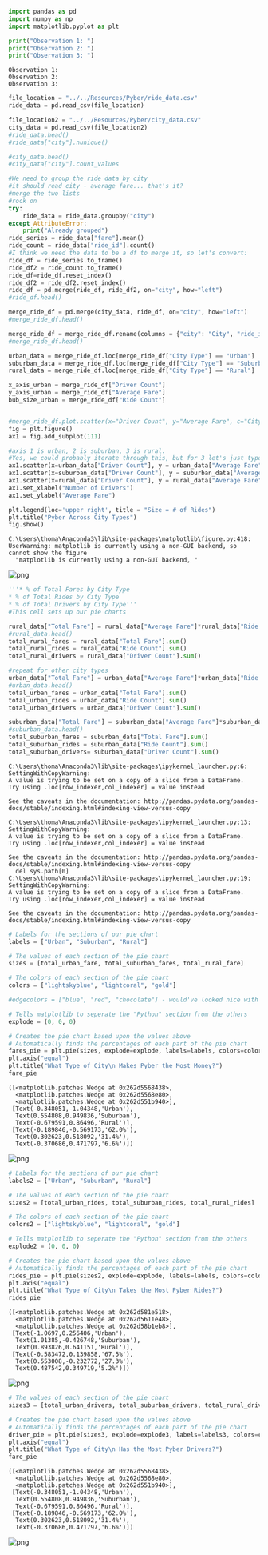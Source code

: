 

```python
import pandas as pd
import numpy as np
import matplotlib.pyplot as plt

print("Observation 1: ")
print("Observation 2: ")
print("Observation 3: ")
```

    Observation 1: 
    Observation 2: 
    Observation 3: 
    


```python
file_location = "../../Resources/Pyber/ride_data.csv"
ride_data = pd.read_csv(file_location)

file_location2 = "../../Resources/Pyber/city_data.csv"
city_data = pd.read_csv(file_location2)
#ride_data.head()
#ride_data["city"].nunique()
```


```python
#city_data.head()
#city_data["city"].count_values
```


```python
#We need to group the ride data by city
#it should read city - average fare... that's it?
#merge the two lists
#rock on
try:
    ride_data = ride_data.groupby("city")
except AttributeError:
    print("Already grouped")
ride_series = ride_data["fare"].mean()
ride_count = ride_data["ride_id"].count()
#I think we need the data to be a df to merge it, so let's convert:
ride_df = ride_series.to_frame()
ride_df2 = ride_count.to_frame()
ride_df=ride_df.reset_index()
ride_df2 = ride_df2.reset_index()
ride_df = pd.merge(ride_df, ride_df2, on="city", how="left")
#ride_df.head()
```


```python
merge_ride_df = pd.merge(city_data, ride_df, on="city", how="left")
#merge_ride_df.head()
```


```python
merge_ride_df = merge_ride_df.rename(columns = {"city": "City", "ride_id":"Ride Count","driver_count": "Driver Count", "type": "City Type", "fare": "Average Fare"})
#merge_ride_df.head()
```


```python
urban_data = merge_ride_df.loc[merge_ride_df["City Type"] == "Urban"]
suburban_data = merge_ride_df.loc[merge_ride_df["City Type"] == "Suburban"]
rural_data = merge_ride_df.loc[merge_ride_df["City Type"] == "Rural"]

x_axis_urban = merge_ride_df["Driver Count"]
y_axis_urban = merge_ride_df["Average Fare"]
bub_size_urban = merge_ride_df["Ride Count"]


#merge_ride_df.plot.scatter(x="Driver Count", y="Average Fare", c="City Type", s=bub_size*10)
fig = plt.figure()
ax1 = fig.add_subplot(111)

#axis 1 is urban, 2 is suburban, 3 is rural.
#Yes, we could probably iterate through this, but for 3 let's just type it out.
ax1.scatter(x=urban_data["Driver Count"], y = urban_data["Average Fare"], c= "lightskyblue", edgecolors = "blue", s = urban_data["Ride Count"]*10, label = "Urban")
ax1.scatter(x=suburban_data["Driver Count"], y = suburban_data["Average Fare"], c= "lightcoral", edgecolors = "red", s = suburban_data["Ride Count"]*10, label = "Suburban")
ax1.scatter(x=rural_data["Driver Count"], y = rural_data["Average Fare"], c= "gold", edgecolors = "chocolate", s = rural_data["Ride Count"]*10, label = "Rural")
ax1.set_xlabel("Number of Drivers")
ax1.set_ylabel("Average Fare")

plt.legend(loc='upper right', title = "Size = # of Rides")
plt.title("Pyber Across City Types")
fig.show()
```

    C:\Users\thoma\Anaconda3\lib\site-packages\matplotlib\figure.py:418: UserWarning: matplotlib is currently using a non-GUI backend, so cannot show the figure
      "matplotlib is currently using a non-GUI backend, "
    


![png](output_6_1.png)



```python
'''* % of Total Fares by City Type
* % of Total Rides by City Type
* % of Total Drivers by City Type'''
#This cell sets up our pie charts

rural_data["Total Fare"] = rural_data["Average Fare"]*rural_data["Ride Count"]
#rural_data.head()
total_rural_fares = rural_data["Total Fare"].sum()
total_rural_rides = rural_data["Ride Count"].sum()
total_rural_drivers = rural_data["Driver Count"].sum()

#repeat for other city types
urban_data["Total Fare"] = urban_data["Average Fare"]*urban_data["Ride Count"]
#urban_data.head()
total_urban_fares = urban_data["Total Fare"].sum()
total_urban_rides = urban_data["Ride Count"].sum()
total_urban_drivers = urban_data["Driver Count"].sum()

suburban_data["Total Fare"] = suburban_data["Average Fare"]*suburban_data["Ride Count"]
#suburban_data.head()
total_suburban_fares = suburban_data["Total Fare"].sum()
total_suburban_rides = suburban_data["Ride Count"].sum()
total_suburban_drivers= suburban_data["Driver Count"].sum()


```

    C:\Users\thoma\Anaconda3\lib\site-packages\ipykernel_launcher.py:6: SettingWithCopyWarning: 
    A value is trying to be set on a copy of a slice from a DataFrame.
    Try using .loc[row_indexer,col_indexer] = value instead
    
    See the caveats in the documentation: http://pandas.pydata.org/pandas-docs/stable/indexing.html#indexing-view-versus-copy
      
    C:\Users\thoma\Anaconda3\lib\site-packages\ipykernel_launcher.py:13: SettingWithCopyWarning: 
    A value is trying to be set on a copy of a slice from a DataFrame.
    Try using .loc[row_indexer,col_indexer] = value instead
    
    See the caveats in the documentation: http://pandas.pydata.org/pandas-docs/stable/indexing.html#indexing-view-versus-copy
      del sys.path[0]
    C:\Users\thoma\Anaconda3\lib\site-packages\ipykernel_launcher.py:19: SettingWithCopyWarning: 
    A value is trying to be set on a copy of a slice from a DataFrame.
    Try using .loc[row_indexer,col_indexer] = value instead
    
    See the caveats in the documentation: http://pandas.pydata.org/pandas-docs/stable/indexing.html#indexing-view-versus-copy
    


```python
# Labels for the sections of our pie chart
labels = ["Urban", "Suburban", "Rural"]

# The values of each section of the pie chart
sizes = [total_urban_fare, total_suburban_fares, total_rural_fare]

# The colors of each section of the pie chart
colors = ["lightskyblue", "lightcoral", "gold"]

#edgecolors = ["blue", "red", "chocolate"] - would've looked nice with borders, but pie charts dont have them.

# Tells matplotlib to seperate the "Python" section from the others
explode = (0, 0, 0)

# Creates the pie chart based upon the values above
# Automatically finds the percentages of each part of the pie chart
fares_pie = plt.pie(sizes, explode=explode, labels=labels, colors=colors, autopct="%1.1f%%", shadow=True, startangle=45)
plt.axis("equal")
plt.title("What Type of City\n Makes Pyber the Most Money?")
fare_pie
```




    ([<matplotlib.patches.Wedge at 0x262d5568438>,
      <matplotlib.patches.Wedge at 0x262d5568e80>,
      <matplotlib.patches.Wedge at 0x262d551b940>],
     [Text(-0.348051,-1.04348,'Urban'),
      Text(0.554808,0.949836,'Suburban'),
      Text(-0.679591,0.86496,'Rural')],
     [Text(-0.189846,-0.569173,'62.0%'),
      Text(0.302623,0.518092,'31.4%'),
      Text(-0.370686,0.471797,'6.6%')])




![png](output_8_1.png)



```python
# Labels for the sections of our pie chart
labels2 = ["Urban", "Suburban", "Rural"]

# The values of each section of the pie chart
sizes2 = [total_urban_rides, total_suburban_rides, total_rural_rides]

# The colors of each section of the pie chart
colors2 = ["lightskyblue", "lightcoral", "gold"]

# Tells matplotlib to seperate the "Python" section from the others
explode2 = (0, 0, 0)

# Creates the pie chart based upon the values above
# Automatically finds the percentages of each part of the pie chart
rides_pie = plt.pie(sizes2, explode=explode, labels=labels, colors=colors, autopct="%1.1f%%", shadow=True, startangle=45)
plt.axis("equal")
plt.title("What Type of City\n Takes the Most Pyber Rides?")
rides_pie
```




    ([<matplotlib.patches.Wedge at 0x262d581e518>,
      <matplotlib.patches.Wedge at 0x262d5611e48>,
      <matplotlib.patches.Wedge at 0x262d58b1eb8>],
     [Text(-1.0697,0.256406,'Urban'),
      Text(1.01385,-0.426748,'Suburban'),
      Text(0.893826,0.641151,'Rural')],
     [Text(-0.583472,0.139858,'67.5%'),
      Text(0.553008,-0.232772,'27.3%'),
      Text(0.487542,0.349719,'5.2%')])




![png](output_9_1.png)



```python
# The values of each section of the pie chart
sizes3 = [total_urban_drivers, total_suburban_drivers, total_rural_drivers]

# Creates the pie chart based upon the values above
# Automatically finds the percentages of each part of the pie chart
driver_pie = plt.pie(sizes3, explode=explode3, labels=labels3, colors=colors3, autopct="%1.1f%%", shadow=True, startangle=45)
plt.axis("equal")
plt.title("What Type of City\n Has the Most Pyber Drivers?")
fare_pie
```




    ([<matplotlib.patches.Wedge at 0x262d5568438>,
      <matplotlib.patches.Wedge at 0x262d5568e80>,
      <matplotlib.patches.Wedge at 0x262d551b940>],
     [Text(-0.348051,-1.04348,'Urban'),
      Text(0.554808,0.949836,'Suburban'),
      Text(-0.679591,0.86496,'Rural')],
     [Text(-0.189846,-0.569173,'62.0%'),
      Text(0.302623,0.518092,'31.4%'),
      Text(-0.370686,0.471797,'6.6%')])




![png](output_10_1.png)

